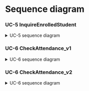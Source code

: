 # Sequence diagram

### UC-5 InquireEnrolledStudent
<details>
<summary>UC-5 sequence diagram</summary>
</br>

![슬라이드1](https://user-images.githubusercontent.com/64057843/117558537-59628800-b0b9-11eb-84ae-7630630aa4db.PNG)
![슬라이드2](https://user-images.githubusercontent.com/64057843/117558541-5bc4e200-b0b9-11eb-91c0-222efad55566.PNG)
</details>

### UC-6 CheckAttendance_v1
<details>
<summary>UC-6 sequence diagram</summary>
</br>

![UC-6_1](https://user-images.githubusercontent.com/11364584/117560848-5b821200-b0cc-11eb-94e7-75db88c39043.jpeg)
![UC-6_2](https://user-images.githubusercontent.com/11364584/117560849-5de46c00-b0cc-11eb-8b14-29691dfa1a62.jpeg)
![UI_mockup](https://user-images.githubusercontent.com/11364584/117560871-a3089e00-b0cc-11eb-80c1-70b7be97ed55.jpeg)
</details>

### UC-6 CheckAttendance_v2
<details>
<summary>UC-6 sequence diagram</summary>
</br>

![Teacher Sequence Diagram-UC-6](https://user-images.githubusercontent.com/11364584/117647283-bea49f00-b1c7-11eb-9278-b766a9a74563.jpg)
</details>
